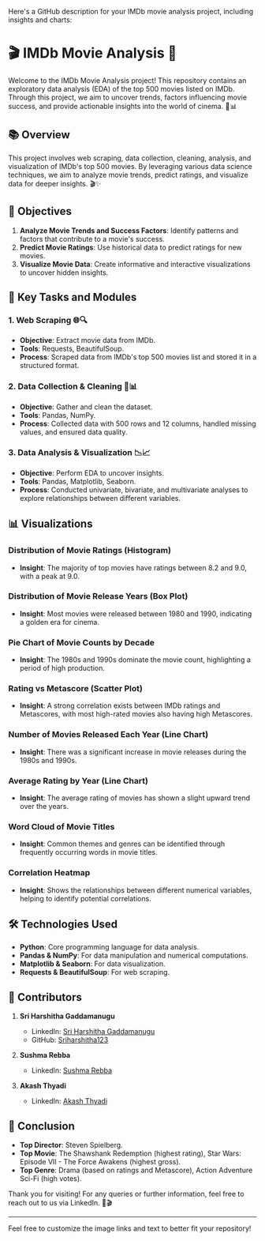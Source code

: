 Here's a GitHub description for your IMDb movie analysis project, including insights and charts:

# 🎬 IMDb Movie Analysis 🎥

Welcome to the IMDb Movie Analysis project! This repository contains an exploratory data analysis (EDA) of the top 500 movies listed on IMDb. Through this project, we aim to uncover trends, factors influencing movie success, and provide actionable insights into the world of cinema. 🍿📊

## 📚 Overview

This project involves web scraping, data collection, cleaning, analysis, and visualization of IMDb's top 500 movies. By leveraging various data science techniques, we aim to analyze movie trends, predict ratings, and visualize data for deeper insights. 🎬✨

## 🎯 Objectives

1. **Analyze Movie Trends and Success Factors**: Identify patterns and factors that contribute to a movie's success.
2. **Predict Movie Ratings**: Use historical data to predict ratings for new movies.
3. **Visualize Movie Data**: Create informative and interactive visualizations to uncover hidden insights.

## 🚀 Key Tasks and Modules

### 1. Web Scraping 🌐🔍
- **Objective**: Extract movie data from IMDb.
- **Tools**: Requests, BeautifulSoup.
- **Process**: Scraped data from IMDb's top 500 movies list and stored it in a structured format.

### 2. Data Collection & Cleaning 🧼📊
- **Objective**: Gather and clean the dataset.
- **Tools**: Pandas, NumPy.
- **Process**: Collected data with 500 rows and 12 columns, handled missing values, and ensured data quality.

### 3. Data Analysis & Visualization 📉📈
- **Objective**: Perform EDA to uncover insights.
- **Tools**: Pandas, Matplotlib, Seaborn.
- **Process**: Conducted univariate, bivariate, and multivariate analyses to explore relationships between different variables.

## 📊 Visualizations

### Distribution of Movie Ratings (Histogram)
- **Insight**: The majority of top movies have ratings between 8.2 and 9.0, with a peak at 9.0.

### Distribution of Movie Release Years (Box Plot)
- **Insight**: Most movies were released between 1980 and 1990, indicating a golden era for cinema.

### Pie Chart of Movie Counts by Decade
- **Insight**: The 1980s and 1990s dominate the movie count, highlighting a period of high production.

### Rating vs Metascore (Scatter Plot)
- **Insight**: A strong correlation exists between IMDb ratings and Metascores, with most high-rated movies also having high Metascores.

### Number of Movies Released Each Year (Line Chart)
- **Insight**: There was a significant increase in movie releases during the 1980s and 1990s.

### Average Rating by Year (Line Chart)
- **Insight**: The average rating of movies has shown a slight upward trend over the years.

### Word Cloud of Movie Titles
- **Insight**: Common themes and genres can be identified through frequently occurring words in movie titles.

### Correlation Heatmap
- **Insight**: Shows the relationships between different numerical variables, helping to identify potential correlations.

## 🛠️ Technologies Used

- **Python**: Core programming language for data analysis.
- **Pandas & NumPy**: For data manipulation and numerical computations.
- **Matplotlib & Seaborn**: For data visualization.
- **Requests & BeautifulSoup**: For web scraping.

## 👥 Contributors

1. **Sri Harshitha Gaddamanugu**
   - LinkedIn: [Sri Harshitha Gaddamanugu](https://www.linkedin.com/in/sri-harshitha-gaddamanugu)
   - GitHub: [Sriharshitha123](https://github.com/Sriharshitha123)

2. **Sushma Rebba**
   - LinkedIn: [Sushma Rebba](https://www.linkedin.com/in/sushma-rebba-a76b4a265/)

3. **Akash Thyadi**
   - LinkedIn: [Akash Thyadi](https://www.linkedin.com/in/thyadi-akash-15478b228/)

## 📝 Conclusion

- **Top Director**: Steven Spielberg.
- **Top Movie**: The Shawshank Redemption (highest rating), Star Wars: Episode VII - The Force Awakens (highest gross).
- **Top Genre**: Drama (based on ratings and Metascore), Action Adventure Sci-Fi (high votes).

Thank you for visiting! For any queries or further information, feel free to reach out to us via LinkedIn. 🙏🎬

---

Feel free to customize the image links and text to better fit your repository!
